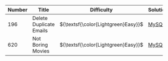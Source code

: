 |Number  |Title                    |Difficulty                           |Solution                                                                                                         |
|--------|-------------------------|-------------------------------------|-----------------------------------------------------------------------------------------------------------------|
|196     |Delete Duplicate Emails  |${\textsf{\color{Lightgreen}Easy}}$  |[MySQL](https://github.com/LucasGPrudente/leetcode-problems/tree/main/database/0196-delete-duplicate-emails)     |
|620     |Not Boring Movies        |${\textsf{\color{Lightgreen}Easy}}$  |[MySQL](https://github.com/LucasGPrudente/leetcode-problems/tree/main/database/0620-not-boring-movies)           |
